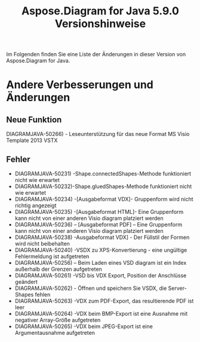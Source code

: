 ﻿---
title: Aspose.Diagram for Java 5.9.0 Versionshinweise
type: docs
weight: 10
url: /de/java/aspose-diagram-for-java-5-9-0-release-notes/
---
Im Folgenden finden Sie eine Liste der Änderungen in dieser Version von Aspose.Diagram for Java.
# **Andere Verbesserungen und Änderungen**
## **Neue Funktion**
DIAGRAMJAVA-50266) - Leseunterstützung für das neue Format MS Visio Template 2013 VSTX
## **Fehler**
- DIAGRAMJAVA-50231) -Shape.connectedShapes-Methode funktioniert nicht wie erwartet
- DIAGRAMJAVA-50232)-Shape.gluedShapes-Methode funktioniert nicht wie erwartet
- DIAGRAMJAVA-50234) -[Ausgabeformat VDX]- Gruppenform wird nicht richtig angezeigt
- DIAGRAMJAVA-50235) -[Ausgabeformat HTML]- Eine Gruppenform kann nicht von einer anderen Visio diagram platziert werden
- DIAGRAMJAVA-50236) – [Ausgabeformat PDF] – Eine Gruppenform kann nicht von einer anderen Visio diagram platziert werden
- DIAGRAMJAVA-50238) -Ausgabeformat VDX] - Der Füllstil der Formen wird nicht beibehalten
- DIAGRAMJAVA-50240) -VSDX zu XPS-Konvertierung - eine ungültige Fehlermeldung ist aufgetreten
- DIAGRAMJAVA-50256) – Beim Laden eines VSD diagram ist ein Index außerhalb der Grenzen aufgetreten
- DIAGRAMJAVA-50261) -VSD bis VDX Export, Position der Anschlüsse geändert
- DIAGRAMJAVA-50262) - Öffnen und speichern Sie VSDX, die Server-Shapes fehlen
- DIAGRAMJAVA-50263) -VDX zum PDF-Export, das resultierende PDF ist leer
- DIAGRAMJAVA-50264) -VDX beim BMP-Export ist eine Ausnahme mit negativer Array-Größe aufgetreten
- DIAGRAMJAVA-50265) -VDX beim JPEG-Export ist eine Argumentausnahme aufgetreten
